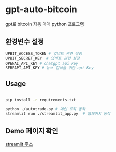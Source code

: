 # gpt-auto-bitcoin

gpt로 bitcoin 자동 매매 python 프로그램

## 환경변수 설정

```bash
UPBIT_ACCESS_TOKEN # 업비트 관련 설정
UPBIT_SECRET_KEY  # 업비트 관련 설정
OPENAI_API_KEY # chatgpt api Key
SERPAPI_API_KEY # 뉴스 검색을 위한 api Key

```

## Usage

```bash

pip install -r requirements.txt

python ./autotrade.py # 메인 로직 동작
streamlit run ./streamlit_app.py  # 웹페이지 동작
```

## Demo 페이지 확인

[streamlit 주소](http://3.35.140.64:8501/)
